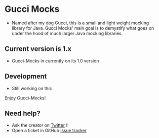 # Gucci Mocks
- Named after my dog Gucci, this is a small and light weight mocking library for Java. Gucci Mocks' main goal is to demystify what goes on under the hood of much larger
Java mocking libraries.

## Current version is 1.x
- Gucci-Mocks in currently on its 1.0 version

## Development

- Still working on this

Enjoy Gucci-Mocks!

## Need help?

* Ask the creator on [Twitter](https://twitter.com/PlebDevTristan) !!
* Open a ticket in GitHub [issue tracker](https://github.com/thePlebDev/Gucci-Mocks/issues)
